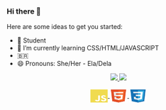 ### Hi there 👋



Here are some ideas to get you started:

- 🔭 Student
- 🌱 I’m currently learning CSS/HTML/JAVASCRIPT
- 🇧🇷
- 😄 Pronouns: She/Her - Ela/Dela 

<div align="center">

  <a href="https://github.com/RosesBlue">

  <img height="180em" src="https://github-readme-stats.vercel.app/api?username=RosesBlue&show_icons=true&theme=dark&include_all_commits=true&count_private=true"/>

  <img height="180em" src="https://github-readme-stats.vercel.app/api/top-langs/?username=RosesBlue&layout=compact&langs_count=7&theme=dracula"/>

<div style="display: inline_block"><br>
  <img align="center" alt="Rose-Js" height="30" width="40" src="https://raw.githubusercontent.com/devicons/devicon/master/icons/javascript/javascript-plain.svg">
  <img align="center" alt="Rose-HTML" height="30" width="40" src="https://raw.githubusercontent.com/devicons/devicon/master/icons/html5/html5-original.svg">
  <img align="center" alt="Rose-CSS" height="30" width="40" src="https://raw.githubusercontent.com/devicons/devicon/master/icons/css3/css3-original.svg">
  </div>
